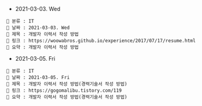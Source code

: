 - 2021-03-03. Wed

```
📌 분류 : IT
📆 날짜 : 2021-03-03. Wed
🎯 제목 : 개발자 이력서 작성 방법
🧬 링크 : https://woowabros.github.io/experience/2017/07/17/resume.html
📖 요약 : 개발자 이력서 작성 방법
```

- 2021-03-05. Fri

```
📌 분류 : IT
📆 날짜 : 2021-03-05. Fri
🎯 제목 : 개발자 이력서 작성 방법(경력기술서 작성 방법)
🧬 링크 : https://gogomalibu.tistory.com/119
📖 요약 : 개발자 이력서 작성 방법(경력기술서 작성 방법)
```
